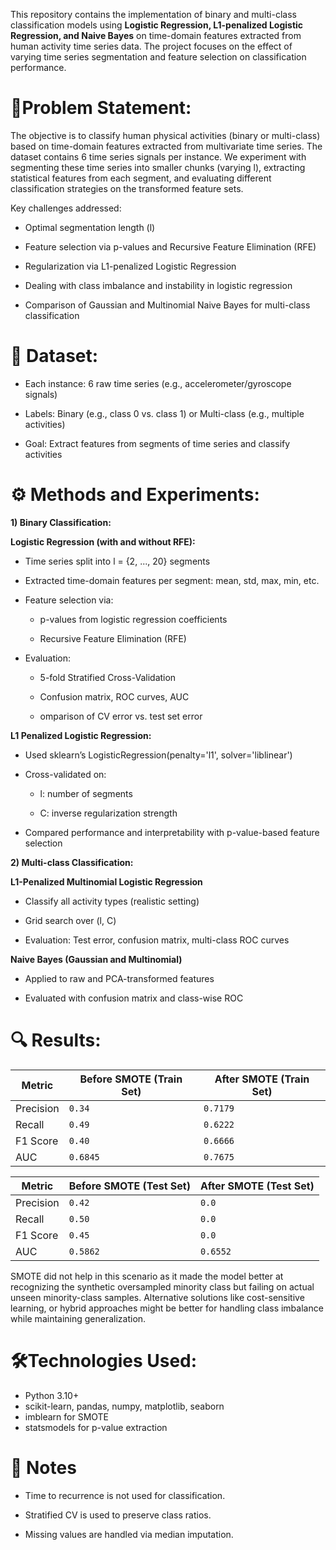 This repository contains the implementation of binary and multi-class classification models using **Logistic Regression, L1-penalized Logistic Regression, and Naive Bayes** on time-domain features extracted from human activity time series data. The project focuses on the effect of varying time series segmentation and feature selection on classification performance.  

# 🧠Problem Statement:  

The objective is to classify human physical activities (binary or multi-class) based on time-domain features extracted from multivariate time series. The dataset contains 6 time series signals per instance. We experiment with segmenting these time series into smaller chunks (varying l), extracting statistical features from each segment, and evaluating different classification strategies on the transformed feature sets.

Key challenges addressed:

- Optimal segmentation length (l)

- Feature selection via p-values and Recursive Feature Elimination (RFE)

- Regularization via L1-penalized Logistic Regression

- Dealing with class imbalance and instability in logistic regression

- Comparison of Gaussian and Multinomial Naive Bayes for multi-class classification

# 📂 Dataset:
- Each instance: 6 raw time series (e.g., accelerometer/gyroscope signals)

- Labels: Binary (e.g., class 0 vs. class 1) or Multi-class (e.g., multiple activities)

- Goal: Extract features from segments of time series and classify activities

# ⚙️ Methods and Experiments:
**1) Binary Classification:**  

**Logistic Regression (with and without RFE):**
- Time series split into l = {2, ..., 20} segments

- Extracted time-domain features per segment: mean, std, max, min, etc.
  
- Feature selection via:

  - p-values from logistic regression coefficients

  - Recursive Feature Elimination (RFE)

- Evaluation:

  - 5-fold Stratified Cross-Validation

  - Confusion matrix, ROC curves, AUC

  - omparison of CV error vs. test set error

**L1 Penalized Logistic Regression:**  
- Used sklearn’s LogisticRegression(penalty='l1', solver='liblinear')

- Cross-validated on:

  - l: number of segments

  - C: inverse regularization strength

- Compared performance and interpretability with p-value-based feature selection  

**2) Multi-class Classification:** 

**L1-Penalized Multinomial Logistic Regression**  

- Classify all activity types (realistic setting)

- Grid search over (l, C)

- Evaluation: Test error, confusion matrix, multi-class ROC curves

**Naive Bayes (Gaussian and Multinomial)**

- Applied to raw and PCA-transformed features

- Evaluated with confusion matrix and class-wise ROC
  
# 🔍 Results:
| Metric    | Before SMOTE (Train Set) | After SMOTE (Train Set) |
| --------- | ----------------------- | ---------------------- |
| Precision | `0.34`                 | `0.7179`                |
| Recall    | `0.49`                 | `0.6222`                |
| F1 Score  | `0.40`                 | `0.6666`                |
| AUC       | `0.6845`                 | `0.7675`                |  

| Metric    | Before SMOTE (Test Set) | After SMOTE (Test Set) |
| --------- | ----------------------- | ---------------------- |
| Precision | `0.42`                 | `0.0`                |
| Recall    | `0.50`                 | `0.0`                |
| F1 Score  | `0.45`                 | `0.0`                |
| AUC       | `0.5862`                 | `0.6552`                |

SMOTE did not help in this scenario as it made the model better at recognizing the synthetic oversampled minority class but failing on actual unseen minority-class samples. Alternative solutions like cost-sensitive learning, or hybrid approaches might be better for handling class imbalance while maintaining generalization.

# 🛠️Technologies Used:  
- Python 3.10+
- scikit-learn, pandas, numpy, matplotlib, seaborn
- imblearn for SMOTE
- statsmodels for p-value extraction

# 📌 Notes

- Time to recurrence is not used for classification.

- Stratified CV is used to preserve class ratios.

- Missing values are handled via median imputation.
